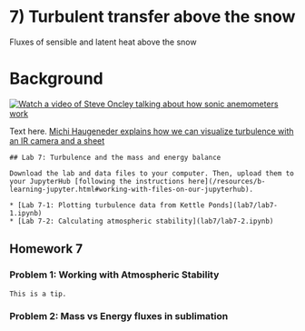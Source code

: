 # 7) Turbulent transfer above the snow
Fluxes of sensible and latent heat above the snow



# Background
[![Watch a video of Steve Oncley talking about how sonic anemometers work](https://img.youtube.com/vi/2kUJari_PpM/0.jpg)](https://www.youtube.com/watch?v=2kUJari_PpM)

Text here.
[Michi Haugeneder explains how we can visualize turbulence with an IR camera and a sheet](https://www.youtube.com/watch?v=pEcRLSMFXcw) 

```note
## Lab 7: Turbulence and the mass and energy balance

Download the lab and data files to your computer. Then, upload them to your JupyterHub [following the instructions here](/resources/b-learning-jupyter.html#working-with-files-on-our-jupyterhub).

* [Lab 7-1: Plotting turbulence data from Kettle Ponds](lab7/lab7-1.ipynb)
* [Lab 7-2: Calculating atmospheric stability](lab7/lab7-2.ipynb) 

```

## Homework 7

### Problem 1: Working with Atmospheric Stability


 
 ```tip
This is a tip.
```

### Problem 2: Mass vs Energy fluxes in sublimation

